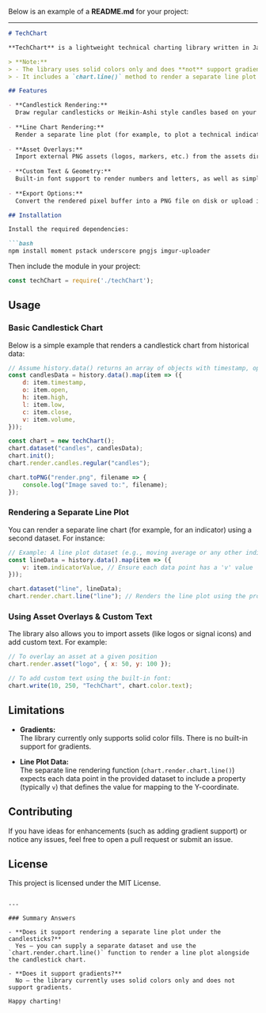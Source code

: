 Below is an example of a **README.md** for your project:

---

```markdown
# TechChart

**TechChart** is a lightweight technical charting library written in JavaScript. Originally created 10 years ago, it provides a simple way to render candlestick charts (including Heikin-Ashi style), line plots, custom text overlays, and asset images. The library renders into a pixel buffer that can be exported as a PNG file or uploaded directly to Imgur.

> **Note:**  
> - The library uses solid colors only and does **not** support gradients.  
> - It includes a `chart.line()` method to render a separate line plot under (or alongside) the candlesticks. (Make sure to provide a proper dataset for the line plot.)

## Features

- **Candlestick Rendering:**  
  Draw regular candlesticks or Heikin-Ashi style candles based on your dataset.
  
- **Line Chart Rendering:**  
  Render a separate line plot (for example, to plot a technical indicator) using the `chart.render.chart.line()` method.
  
- **Asset Overlays:**  
  Import external PNG assets (logos, markers, etc.) from the assets directory and overlay them onto the chart.
  
- **Custom Text & Geometry:**  
  Built-in font support to render numbers and letters, as well as simple geometric drawing functions (lines and rectangles).
  
- **Export Options:**  
  Convert the rendered pixel buffer into a PNG file on disk or upload it directly to Imgur.

## Installation

Install the required dependencies:

```bash
npm install moment pstack underscore pngjs imgur-uploader
```

Then include the module in your project:

```js
const techChart = require('./techChart');
```

## Usage

### Basic Candlestick Chart

Below is a simple example that renders a candlestick chart from historical data:

```js
// Assume history.data() returns an array of objects with timestamp, open, high, low, close, volume
const candlesData = history.data().map(item => ({
    d: item.timestamp,
    o: item.open,
    h: item.high,
    l: item.low,
    c: item.close,
    v: item.volume,
}));

const chart = new techChart();
chart.dataset("candles", candlesData);
chart.init();
chart.render.candles.regular("candles");

chart.toPNG("render.png", filename => {
    console.log("Image saved to:", filename);
});
```

### Rendering a Separate Line Plot

You can render a separate line chart (for example, for an indicator) using a second dataset. For instance:

```js
// Example: A line plot dataset (e.g., moving average or any other indicator)
const lineData = history.data().map(item => ({
    v: item.indicatorValue, // Ensure each data point has a 'v' value
}));

chart.dataset("line", lineData);
chart.render.chart.line("line"); // Renders the line plot using the provided dataset
```

### Using Asset Overlays & Custom Text

The library also allows you to import assets (like logos or signal icons) and add custom text. For example:

```js
// To overlay an asset at a given position
chart.render.asset("logo", { x: 50, y: 100 });

// To add custom text using the built-in font:
chart.write(10, 250, "TechChart", chart.color.text);
```

## Limitations

- **Gradients:**  
  The library currently only supports solid color fills. There is no built-in support for gradients.

- **Line Plot Data:**  
  The separate line rendering function (`chart.render.chart.line()`) expects each data point in the provided dataset to include a property (typically `v`) that defines the value for mapping to the Y-coordinate.

## Contributing

If you have ideas for enhancements (such as adding gradient support) or notice any issues, feel free to open a pull request or submit an issue.

## License

This project is licensed under the MIT License.
```

---

### Summary Answers

- **Does it support rendering a separate line plot under the candlesticks?**  
  Yes – you can supply a separate dataset and use the `chart.render.chart.line()` function to render a line plot alongside the candlestick chart.

- **Does it support gradients?**  
  No – the library currently uses solid colors only and does not support gradients.

Happy charting!
